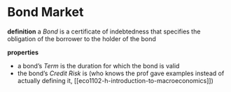 # Bond Market

**definition** a _Bond_ is a certificate of indebtedness that specifies the obligation of the borrower to the holder of the bond

**properties**

- a bond’s _Term_ is the duration for which the bond is valid
- the bond’s _Credit Risk_ is (who knows the prof gave examples instead of actually defining it, [[eco1102-h-introduction-to-macroeconomics]])
